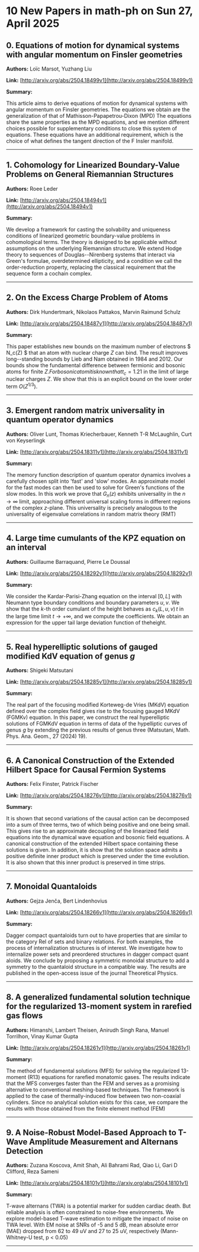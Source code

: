 # 10 New Papers in math-ph on Sun 27, April 2025

## 0. Equations of motion for dynamical systems with angular momentum on   Finsler geometries

**Authors:** Loïc Marsot, Yuzhang Liu

**Link:** [http://arxiv.org/abs/2504.18499v1](http://arxiv.org/abs/2504.18499v1)

**Summary:**

This article aims to derive equations of motion for dynamical systems with angular momentum on Finsler geometries. The equations we obtain are the generalization of that of Mathisson-Papapetrou-Dixon (MPD) The equations share the same properties as the MPD equations, and we mention different choices possible for supplementary conditions to close this system of equations. These equations have an additional requirement, which is the choice of what defines the tangent direction of the F Insler manifold.

---

## 1. Cohomology for Linearized Boundary-Value Problems on General Riemannian   Structures

**Authors:** Roee Leder

**Link:** [http://arxiv.org/abs/2504.18494v1](http://arxiv.org/abs/2504.18494v1)

**Summary:**

We develop a framework for casting the solvability and uniqueness conditions of linearized geometric boundary-value problems in cohomological terms. The theory is designed to be applicable without assumptions on the underlying Riemannian structure. We extend Hodge theory to sequences of Douglas--Nirenberg systems that interact via Green's formulae, overdetermined ellipticity, and a condition we call the order-reduction property, replacing the classical requirement that the sequence form a cochain complex.

---

## 2. On the Excess Charge Problem of Atoms

**Authors:** Dirk Hundertmark, Nikolaos Pattakos, Marvin Raimund Schulz

**Link:** [http://arxiv.org/abs/2504.18487v1](http://arxiv.org/abs/2504.18487v1)

**Summary:**

This paper establishes new bounds on the maximum number of electrons $ N_c(Z) $ that an atom with nuclear charge $Z$ can bind. The result improves long--standing bounds by Lieb and Nam obtained in 1984 and 2012. Our bounds show the fundamental difference between fermionic and bosonic atoms for finite $Z. For bosonic atom it is known that t_c = 1.21$ in the limit of large nuclear charges $Z$. We show that this is an explicit bound on the lower order term $O(Z^{1/3})$.

---

## 3. Emergent random matrix universality in quantum operator dynamics

**Authors:** Oliver Lunt, Thomas Kriecherbauer, Kenneth T-R McLaughlin, Curt von Keyserlingk

**Link:** [http://arxiv.org/abs/2504.18311v1](http://arxiv.org/abs/2504.18311v1)

**Summary:**

The memory function description of quantum operator dynamics involves a carefully chosen split into 'fast' and 'slow' modes. An approximate model for the fast modes can then be used to solve for Green's functions of the slow modes. In this work we prove that $G_n (z)$ exhibits universality in the $n \to \infty$ limit, approaching different universal scaling forms in different regions of the complex $z$-plane. This universality is precisely analogous to the universality of eigenvalue correlations in random matrix theory (RMT)

---

## 4. Large time cumulants of the KPZ equation on an interval

**Authors:** Guillaume Barraquand, Pierre Le Doussal

**Link:** [http://arxiv.org/abs/2504.18292v1](http://arxiv.org/abs/2504.18292v1)

**Summary:**

We consider the Kardar-Parisi-Zhang equation on the interval $[0,L]$ with Neumann type boundary conditions and boundary parameters $u,v$. We show that the $k$-th order cumulant of the height behaves as $c_k(L,u, v)\, t$ in the large time limit $t \to +\infty$, and we compute the coefficients. We obtain an expression for the upper tail large deviation function of theheight.

---

## 5. Real hyperelliptic solutions of gauged modified KdV equation of genus   $g$

**Authors:** Shigeki Matsutani

**Link:** [http://arxiv.org/abs/2504.18285v1](http://arxiv.org/abs/2504.18285v1)

**Summary:**

The real part of the focusing modified Korteweg-de Vries (MKdV) equation defined over the complex field gives rise to the focusing gauged MKdV (FGMKv) equation. In this paper, we construct the real hyperelliptic solutions of FGMKdV equation in terms of data of the hypelliptic curves of genus $g$ by extending the previous results of genus three (Matsutani, Math. Phys. Ana. Geom., 27 (2024) 19).

---

## 6. A Canonical Construction of the Extended Hilbert Space for Causal   Fermion Systems

**Authors:** Felix Finster, Patrick Fischer

**Link:** [http://arxiv.org/abs/2504.18276v1](http://arxiv.org/abs/2504.18276v1)

**Summary:**

It is shown that second variations of the causal action can be decomposed into a sum of three terms, two of which being positive and one being small. This gives rise to an approximate decoupling of the linearized field equations into the dynamical wave equation and bosonic field equations. A canonical construction of the extended Hilbert space containing these solutions is given. In addition, it is show that the solution space admits a positive definite inner product which is preserved under the time evolution. It is also shown that this inner product is preserved in time strips.

---

## 7. Monoidal Quantaloids

**Authors:** Gejza Jenča, Bert Lindenhovius

**Link:** [http://arxiv.org/abs/2504.18266v1](http://arxiv.org/abs/2504.18266v1)

**Summary:**

Dagger compact quantaloids turn out to have properties that are similar to the category Rel of sets and binary relations. For both examples, the process of internalization structures is of interest. We investigate how to internalize power sets and preordered structures in dagger compact quant aloids. We conclude by proposing a symmetric monoidal structure to add a symmetry to the quantaloid structure in a compatible way. The results are published in the open-access issue of the journal Theoretical Physics.

---

## 8. A generalized fundamental solution technique for the regularized   13-moment system in rarefied gas flows

**Authors:** Himanshi, Lambert Theisen, Anirudh Singh Rana, Manuel Torrilhon, Vinay Kumar Gupta

**Link:** [http://arxiv.org/abs/2504.18261v1](http://arxiv.org/abs/2504.18261v1)

**Summary:**

The method of fundamental solutions (MFS) for solving the regularized 13-moment (R13) equations for rarefied monatomic gases. The results indicate that the MFS converges faster than the FEM and serves as a promising alternative to conventional meshing-based techniques. The framework is applied to the case of thermally-induced flow between two non-coaxial cylinders. Since no analytical solution exists for this case, we compare the results with those obtained from the finite element method (FEM)

---

## 9. A Noise-Robust Model-Based Approach to T-Wave Amplitude Measurement and   Alternans Detection

**Authors:** Zuzana Koscova, Amit Shah, Ali Bahrami Rad, Qiao Li, Gari D Clifford, Reza Sameni

**Link:** [http://arxiv.org/abs/2504.18101v1](http://arxiv.org/abs/2504.18101v1)

**Summary:**

T-wave alternans (TWA) is a potential marker for sudden cardiac death. But reliable analysis is often constrained to noise-free environments. We explore model-based T-wave estimation to mitigate the impact of noise on TWA level. With EM noise at SNRs of -5 and 5 dB, mean absolute error (MAE) dropped from 62 to 49 uV and 27 to 25 uV, respectively (Mann-Whitney-U test, p < 0.05)

---

